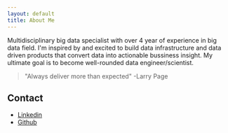 ```yaml
---
layout: default
title: About Me
---
```


Multidisciplinary big data specialist with over 4 year of experience in big data field. I'm inspired by and excited to build data infrastructure and data driven products that convert data into actionable bussiness insight. My ultimate goal is to become well-rounded data engineer/scientist. 

> "Always deliver more than expected" 
>                      -Larry Page

## Contact

* [Linkedin][linkedin] 
* [Github][github]

[github]: https://xw0927.github.io
[linkedin]: https://www.linkedin.com/in/seaw-wei-tan-63667652/

